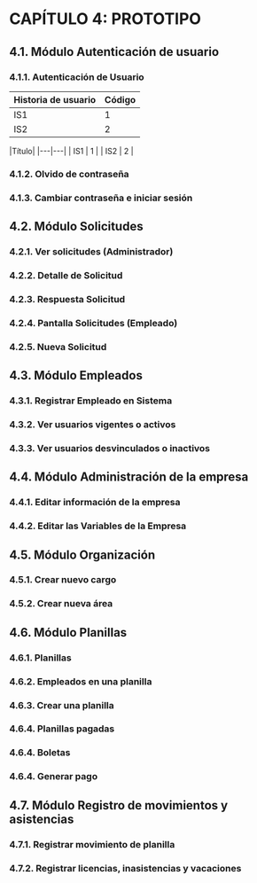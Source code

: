 # CAPÍTULO 4: PROTOTIPO
## 4.1. Módulo Autenticación de usuario
### 4.1.1. Autenticación de Usuario
| Historia de usuario | Código |
|---|---|
| IS1 | 1 |
| IS2 | 2 |

|Título|
|---|---|
| IS1 | 1 |
| IS2 | 2 |
### 4.1.2. Olvido de contraseña
### 4.1.3. Cambiar contraseña e iniciar sesión


## 4.2. Módulo Solicitudes
### 4.2.1. Ver solicitudes (Administrador)
### 4.2.2. Detalle de Solicitud
### 4.2.3. Respuesta Solicitud
### 4.2.4. Pantalla Solicitudes (Empleado)
### 4.2.5. Nueva Solicitud

## 4.3. Módulo Empleados
### 4.3.1. Registrar Empleado en Sistema
### 4.3.2. Ver usuarios vigentes o activos
### 4.3.3. Ver usuarios desvinculados o inactivos


## 4.4. Módulo Administración de la empresa
### 4.4.1. Editar información de la empresa
### 4.4.2. Editar las Variables de la Empresa


## 4.5. Módulo Organización
### 4.5.1. Crear nuevo cargo
### 4.5.2. Crear nueva área


## 4.6. Módulo Planillas
### 4.6.1. Planillas
### 4.6.2. Empleados en una planilla
### 4.6.3. Crear una planilla
### 4.6.4. Planillas pagadas
### 4.6.4. Boletas
### 4.6.4. Generar pago

## 4.7. Módulo Registro de movimientos y asistencias
### 4.7.1. Registrar movimiento de planilla
### 4.7.2. Registrar licencias, inasistencias y vacaciones

